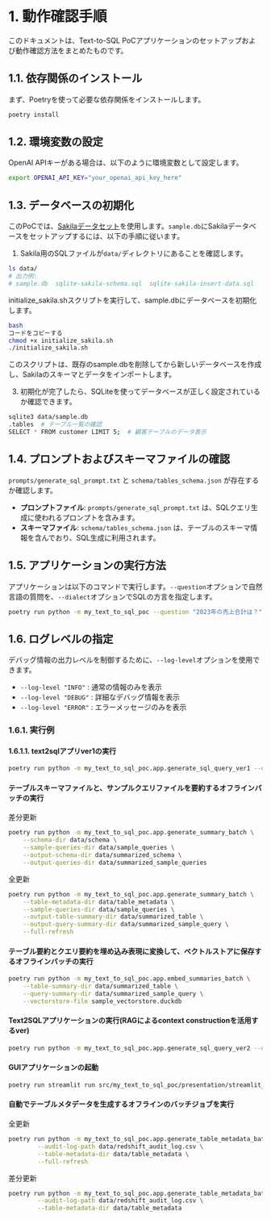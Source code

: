 # 1. 動作確認手順

このドキュメントは、Text-to-SQL PoCアプリケーションのセットアップおよび動作確認方法をまとめたものです。

## 1.1. 依存関係のインストール

まず、Poetryを使って必要な依存関係をインストールします。

```bash
poetry install
```

## 1.2. 環境変数の設定

OpenAI APIキーがある場合は、以下のように環境変数として設定します。

```bash
export OPENAI_API_KEY="your_openai_api_key_here"
```

## 1.3. データベースの初期化

このPoCでは、[Sakilaデータセット](https://github.com/jOOQ/sakila)を使用します。`sample.db`にSakilaデータベースをセットアップするには、以下の手順に従います。

1. Sakila用のSQLファイルが`data/`ディレクトリにあることを確認します。

```bash
ls data/
# 出力例:
# sample.db  sqlite-sakila-schema.sql  sqlite-sakila-insert-data.sql
```

initialize_sakila.shスクリプトを実行して、sample.dbにデータベースを初期化します。

```bash
bash
コードをコピーする
chmod +x initialize_sakila.sh
./initialize_sakila.sh
```

このスクリプトは、既存のsample.dbを削除してから新しいデータベースを作成し、Sakilaのスキーマとデータをインポートします。

3. 初期化が完了したら、SQLiteを使ってデータベースが正しく設定されているか確認できます。

```bash
sqlite3 data/sample.db
.tables  # テーブル一覧の確認
SELECT * FROM customer LIMIT 5;  # 顧客テーブルのデータ表示
```

## 1.4. プロンプトおよびスキーマファイルの確認

`prompts/generate_sql_prompt.txt` と `schema/tables_schema.json` が存在するか確認します。

- **プロンプトファイル**: `prompts/generate_sql_prompt.txt` は、SQLクエリ生成に使われるプロンプトを含みます。
- **スキーマファイル**: `schema/tables_schema.json` は、テーブルのスキーマ情報を含んでおり、SQL生成に利用されます。

## 1.5. アプリケーションの実行方法

アプリケーションは以下のコマンドで実行します。`--question`オプションで自然言語の質問を、`--dialect`オプションでSQLの方言を指定します。

```bash
poetry run python -m my_text_to_sql_poc --question "2023年の売上合計は？" --dialect "SQLite"
```

## 1.6. ログレベルの指定

デバッグ情報の出力レベルを制御するために、`--log-level`オプションを使用できます。

- `--log-level "INFO"` : 通常の情報のみを表示
- `--log-level "DEBUG"` : 詳細なデバッグ情報を表示
- `--log-level "ERROR"` : エラーメッセージのみを表示

### 1.6.1. 実行例

#### 1.6.1.1. text2sqlアプリver1の実行

```bash
poetry run python -m my_text_to_sql_poc.app.generate_sql_query_ver1 --question "各年の売り上げの推移を知りたい" --dialect "DuckDB" --log-level "DEBUG"
```

#### テーブルスキーマファイルと、サンプルクエリファイルを要約するオフラインバッチの実行

差分更新

```bash
poetry run python -m my_text_to_sql_poc.app.generate_summary_batch \
    --schema-dir data/schema \
    --sample-queries-dir data/sample_queries \
    --output-schema-dir data/summarized_schema \
    --output-queries-dir data/summarized_sample_queries
```

全更新

```bash
poetry run python -m my_text_to_sql_poc.app.generate_summary_batch \
    --table-metadata-dir data/table_metadata \
    --sample-queries-dir data/sample_queries \
    --output-table-summary-dir data/summarized_table \
    --output-query-summary-dir data/summarized_sample_query \
    --full-refresh
```

#### テーブル要約とクエリ要約を埋め込み表現に変換して、ベクトルストアに保存するオフラインバッチの実行

```bash
poetry run python -m my_text_to_sql_poc.app.embed_summaries_batch \
    --table-summary-dir data/summarized_table \
    --query-summary-dir data/summarized_sample_query \
    --vectorstore-file sample_vectorstore.duckdb
```

#### Text2SQLアプリケーションの実行(RAGによるcontext constructionを活用するver)

```bash
poetry run python -m my_text_to_sql_poc.app.generate_sql_query_ver2 --question "直近2週間の各カテゴリのCTRの推移を知りたい" --dialect "Redshift" 
```

#### GUIアプリケーションの起動

```bash
poetry run streamlit run src/my_text_to_sql_poc/presentation/streamlit_gui.py
```

#### 自動でテーブルメタデータを生成するオフラインのバッチジョブを実行

全更新

```bash
poetry run python -m my_text_to_sql_poc.app.generate_table_metadata_batch \
        --audit-log-path data/redshift_audit_log.csv \
        --table-metadata-dir data/table_metadata \
        --full-refresh
```

差分更新

```bash
poetry run python -m my_text_to_sql_poc.app.generate_table_metadata_batch \
        --audit-log-path data/redshift_audit_log.csv \
        --table-metadata-dir data/table_metadata
```
